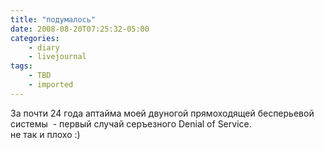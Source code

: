 ```yaml
---
title: "подумалось"
date: 2008-08-20T07:25:32-05:00
categories:
    - diary
    - livejournal
tags:
    - TBD
    - imported
---
```


За почти 24 года аптайма моей двуногой прямоходящей бесперьевой  системы  \- первый случай серъезного Denial of Service.  
не так и плохо :)